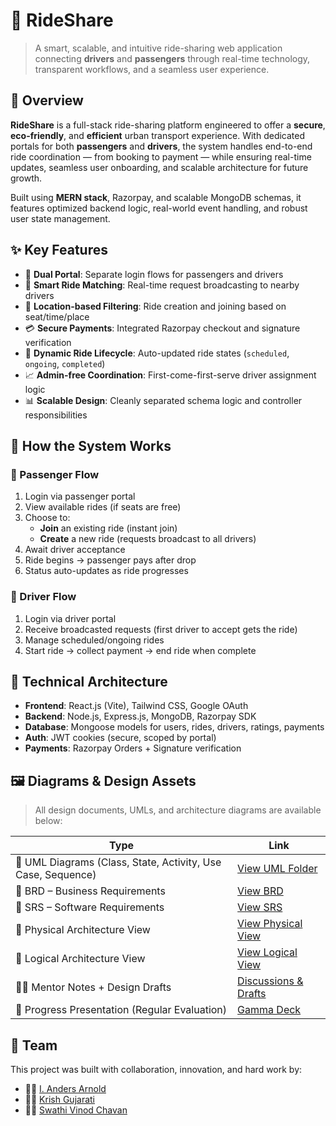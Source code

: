 # 🚗 RideShare

> A smart, scalable, and intuitive ride-sharing web application connecting **drivers** and **passengers** through real-time technology, transparent workflows, and a seamless user experience.


## 📌 Overview

**RideShare** is a full-stack ride-sharing platform engineered to offer a **secure**, **eco-friendly**, and **efficient** urban transport experience. With dedicated portals for both **passengers** and **drivers**, the system handles end-to-end ride coordination — from booking to payment — while ensuring real-time updates, seamless user onboarding, and scalable architecture for future growth.

Built using **MERN stack**, Razorpay, and scalable MongoDB schemas, it features optimized backend logic, real-world event handling, and robust user state management.


## ✨ Key Features

- 🔐 **Dual Portal**: Separate login flows for passengers and drivers  
- 🧠 **Smart Ride Matching**: Real-time request broadcasting to nearby drivers  
- 📍 **Location-based Filtering**: Ride creation and joining based on seat/time/place  
- 💳 **Secure Payments**: Integrated Razorpay checkout and signature verification  
- 🚦 **Dynamic Ride Lifecycle**: Auto-updated ride states (`scheduled`, `ongoing`, `completed`)  
- 📈 **Admin-free Coordination**: First-come-first-serve driver assignment logic  
- 📊 **Scalable Design**: Cleanly separated schema logic and controller responsibilities


## 🧠 How the System Works

### 👤 Passenger Flow
1. Login via passenger portal  
2. View available rides (if seats are free)  
3. Choose to:  
   - **Join** an existing ride (instant join)  
   - **Create** a new ride (requests broadcast to all drivers)  
4. Await driver acceptance  
5. Ride begins → passenger pays after drop  
6. Status auto-updates as ride progresses  

### 🚗 Driver Flow
1. Login via driver portal  
2. Receive broadcasted requests (first driver to accept gets the ride)  
3. Manage scheduled/ongoing rides  
4. Start ride → collect payment → end ride when complete  


## 🧩 Technical Architecture

- **Frontend**: React.js (Vite), Tailwind CSS, Google OAuth  
- **Backend**: Node.js, Express.js, MongoDB, Razorpay SDK  
- **Database**: Mongoose models for users, rides, drivers, ratings, payments  
- **Auth**: JWT cookies (secure, scoped by portal)  
- **Payments**: Razorpay Orders + Signature verification  


## 🖼️ Diagrams & Design Assets

> All design documents, UMLs, and architecture diagrams are available below:

| Type | Link |
|------|------|
| 🧭 UML Diagrams (Class, State, Activity, Use Case, Sequence) | [View UML Folder](https://drive.google.com/drive/folders/1vCTmyDwT-tOc29LXA0HLPO6WlJ9SKMdr?usp=sharing) |
| 📃 BRD – Business Requirements | [View BRD](https://docs.google.com/document/d/1UHv8fVt0MKs4Zq6iB7Z_kER3EvoJWWKRLxF-UzSRmIQ/edit?usp=sharing) |
| 📘 SRS – Software Requirements | [View SRS](https://docs.google.com/document/d/1qNyec1TKy8n5svkEe9PDR6_u-D6mcSFK_bpQMwyhsfo/edit?usp=sharing) |
| 🧱 Physical Architecture View | [View Physical View](https://docs.google.com/document/d/1P0ebFM5bo7HwdasGPTsim7UIKWqfNJjB8Z93gi2HZiU/edit?usp=sharing) |
| 🧠 Logical Architecture View | [View Logical View](https://docs.google.com/document/d/1bxy8Y_XrF84Wq-FcCjxlzpk6nuhIKjQ4AuCiZlj0HuA/edit?usp=sharing) |
| 🧑‍🏫 Mentor Notes + Design Drafts | [Discussions & Drafts](https://docs.google.com/document/d/1z1NA7evjcSxYlqUGdsJr2_i69N3A6hCUuGT9BcQQCGg/edit?usp=sharing) |
| 🎥 Progress Presentation (Regular Evaluation) | [Gamma Deck](https://gamma.app/docs/RideShare-Web-Application-Progress-Report-n49wlp9segrigm9?mode=doc) |


## 👥 Team

This project was built with collaboration, innovation, and hard work by:

- 👨‍💻 [I. Anders Arnold](https://github.com/asquare004)  
- 👨‍🔧 [Krish Gujarati](https://github.com/Krish-Gujarati)  
- 👩‍💻 [Swathi Vinod Chavan](https://github.com/swathivc)
